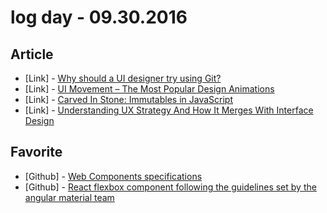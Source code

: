 # log day - 09.30.2016

## Article

- \[Link\] - [Why should a UI designer try using Git?](https://blog.avocode.com/blog/why-should-a-ui-designer-try-using-git)
- \[Link\] - [UI Movement – The Most Popular Design Animations](http://www.webappers.com/2016/09/26/ui-movement-popular-design-animations/)
- \[Link\] - [Carved In Stone: Immutables in JavaScript](https://appendto.com/2016/09/carved-in-stone-immutables-in-javascript/)
- \[Link\] - [Understanding UX Strategy And How It Merges With Interface Design](http://www.vandelaydesign.com/understanding-ux-strategy/)


## Favorite

- \[Github\] - [Web Components specifications](https://github.com/w3c/webcomponents)
- \[Github\] - [React flexbox component following the guidelines set by the angular material team](https://github.com/yhbrandon/react-material-flexbox)
